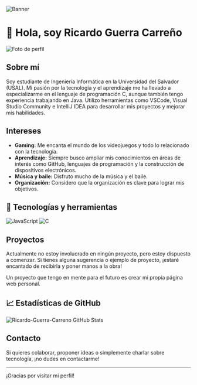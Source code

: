 ![Banner](https://github.com/Ricardo-Guerra-Carreno/tu-repo/blob/main/banner.png?raw=true)

# 👋 Hola, soy Ricardo Guerra Carreño

![Foto de perfil](https://github.com/Ricardo-Guerra-Carreno.png)

## Sobre mí

Soy estudiante de Ingeniería Informática en la Universidad del Salvador (USAL). Mi pasión por la tecnología y el aprendizaje me ha llevado a especializarme en el lenguaje de programación C, aunque también tengo experiencia trabajando en Java. Utilizo herramientas como VSCode, Visual Studio Community e IntelliJ IDEA para desarrollar mis proyectos y mejorar mis habilidades.

## Intereses

- **Gaming:** Me encanta el mundo de los videojuegos y todo lo relacionado con la tecnología.
- **Aprendizaje:** Siempre busco ampliar mis conocimientos en áreas de interés como GitHub, lenguajes de programación y la construcción de dispositivos electrónicos.
- **Música y baile:** Disfruto mucho de la música y el baile.
- **Organización:** Considero que la organización es clave para lograr mis objetivos.

## 🚀 Tecnologías y herramientas
![JavaScript](https://img.shields.io/badge/-JavaScript-F7DF1E?style=flat&logo=JavaScript&logoColor=white)
![C](https://img.shields.io/badge/-C-00599C?style=flat&logo=c&logoColor=white)

## Proyectos

Actualmente no estoy involucrado en ningún proyecto, pero estoy dispuesto a comenzar. Si tienes alguna sugerencia o ejemplo de proyecto, ¡estaré encantado de recibirla y poner manos a la obra!

Un proyecto que tengo en mente para el futuro es crear mi propia página web personal.

## 📈 Estadísticas de GitHub
![Ricardo-Guerra-Carreno GitHub Stats](https://github-readme-stats.vercel.app/api?username=Ricardo-Guerra-Carreno&show_icons=true&theme=radical)

## Contacto

Si quieres colaborar, proponer ideas o simplemente charlar sobre tecnología, ¡no dudes en contactarme!

---

¡Gracias por visitar mi perfil!
